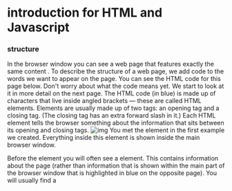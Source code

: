 # introduction for HTML and Javascript
### structure
In the browser window you can see a web page that features exactly
the same content . To
describe the structure of a web page, we add code to the words we want
to appear on the page.
You can see the HTML code for this page below. Don't worry about what
the code means yet. We start to look at it in more detail on the next
page.
The HTML code (in blue) is made up of characters that live inside angled
brackets — these are called HTML elements. Elements are usually
made up of two tags: an opening tag and a closing tag. (The closing tag
has an extra forward slash in it.) Each HTML element tells the browser
something about the information that sits between its opening and
closing tags.
![img](capture3.png)
You met the <body> element
in the first example we created.
Everything inside this element is
shown inside the main browser
window.
<head>
Before the <body> element you
will often see a <head> element.
This contains information
about the page (rather than
information that is shown within
the main part of the browser
window that is highlighted in
blue on the opposite page).
You will usually find a <title>
element inside the <head>
element.
<title>
The contents of the <title>
element are either shown in the
top of the browser, above where
you usually type in the URL of
the page you want to visit, or
on the tab for that page (if your
browser uses tabs to allow you
to view multiple pages at the
same time)

**layout**
***Page Layout Information:***


Header: The part of a front end which is used at the top of the page. <header> tag is used to add header section in web pages.
Navigation bar: The navigation bar is same as menu list. It is used to display the content information using hyperlink.
Index / Sidebar: It holds additional information or advertisements and is not always necessary to be added into the page.
Content Section: The content section is the main part where content is displayed.
Footer: The footer section contains the contact information and other query related to web pages. The footer section always put on the bottom of the web pages. The <footer> tag is used to set the footer in web pages.

### procces and design
***Who is the Site For?***
Every website should be designed for the
target audience—not just for yourself or the
site owner. It is therefore very important to
understand who your target audience is.
Target Audience: individuals
*  What is the age range of your target audience?
* Will your site appeal to more women or men? What is the mix?
* Which country do your visitors live in?
* Do they live in urban or rural areas?


# javascript
Before you learn how to read and write the JavaScript
language itself, you need to become familiar with some key
concepts in computer programming. They will be covered in
three sections: 
**A** 
What is a script and how do I create one?
**B**
How do computers fit in with the world around them? 
**C**
How do I write a script for a web page?
--------------------
Once you have learned the basics, the following chapters will show how the JavaScript
language can be used to tell browsers what you want them to do.
To write a script, you need to first
state your goal and then list the
tasks that need to be completed in
order to achieve it.
Humans can achieve complex goals without thinking
about them too much, for example you might be
able to drive a car, cook breakfast, or send an email
without a set of detailed instructions. But the first
time we do these things they can seem daunting.
Therefore, when learning a new skill, we often break
it down into smaller tasks, and learn one of these at
a time. With experience these individual tasks grow
familiar and seem simpler.
Some of the scripts you will be reading or writing
when you have finished this book will be quite
complicated and might look intimidating at
first. However, a script is just a series of short
instructions, each of which is performed in order
to solve the problem in hand. This is why creating a
script is like writing a recipe or manual that allows a
computer to solve a puzzle one step at a time.
It is worth noting, however, that a computer doesn't
learn how to perform tasks like you or I might; it
needs to follow instructions every time it performs
the task. So a program must give the computer
enough detail to perform the task as if every time
were its first time. 
![inms](https://i.pinimg.com/originals/28/f4/25/28f425e5bbd52e95254060ed637f669c.jpg)


